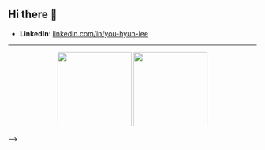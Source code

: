 ## Hi there 👋

<!--
**YouHyun-Lee/YouHyun-Lee** is a ✨ _special_ ✨ repository because its `README.md` (this file) appears on your GitHub profile.

Here are some ideas to get you started:

- 🔭 I’m currently working on ...
- 🌱 I’m currently learning ...
- 👯 I’m looking to collaborate on ...
- 🤔 I’m looking for help with ...
- 💬 Ask me about ...
- 📫 How to reach me: ...
- 😄 Pronouns: ...
- ⚡ Fun fact: ...


<h1 align="center">Hi, I'm YouHyun Lee 👋</h1>

<p align="center">
  <strong>Front-End Developer specializing in responsive web development</strong><br/>
  Passionate about building clean, accessible, and efficient interfaces for all devices.
</p>

---

### 🛠 Tech Stack
- **Languages**: HTML, CSS, JavaScript, TypeScript
- **Frameworks**: React, Next.js, Tailwind CSS
- **Tools**: Git, GitHub, Figma, VS Code, Chrome DevTools

---

### 📌 Featured Projects
- [Project Name 1](https://github.com/YouHyun-Lee/project-name-1) – Short one-line description
- [Project Name 2](https://github.com/YouHyun-Lee/project-name-2) – Short one-line description

---

### 📫 Contact
- **Email**: bravo10003@gmail.com
- **Portfolio**: [your-portfolio-link.com](https://your-portfolio-link.com) <!-- 생략 가능 -->
- **LinkedIn**: [linkedin.com/in/you-hyun-lee](https://linkedin.com/in/you-hyun-lee)

---

<!-- GitHub Stats -->
<p align="center">
  <img src="https://github-readme-stats.vercel.app/api?username=YouHyun-Lee&show_icons=true&theme=default" height="150" />
  <img src="https://github-readme-stats.vercel.app/api/top-langs/?username=YouHyun-Lee&layout=compact" height="150" />
</p>
-->

